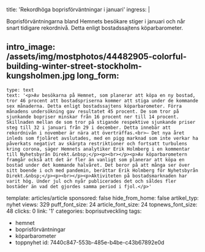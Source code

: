 title: 'Rekordhöga boprisförväntningar i januari'
ingress: |
  <p>Boprisförväntningarna bland Hemnets besökare stiger i januari och når snart tidigare rekordnivå. Detta enligt bostadssajtens köparbarometer.
  </p>
  
intro_image: /assets/img/mostphotos/44482905-colorful-building-winter-street-stockholm-kungsholmen.jpg
long_form:
  -
    type: text
    text: '<p>Av besökarna på Hemnet, som planerar att köpa en ny bostad, tror 46 procent att bostadspriserna kommer att stiga under de kommande sex månaderna. Detta enligt bostadssajtens köparbarometer. Förra månadens undersökning gav resultatet 45 procent. De som tror på sjunkande bopriser minskar från 16 procent ner till 14 procent. Skillnaden mellan de som tror på stigande respektive sjunkande priser steg till 32 i januari från 29 i december. Detta innebär att rekordnivån i november är nära att överträffas.<br>– Det nya året inleds som fjolåret avslutades, med en pigg marknad som inte verkar ha påverkats negativt av skärpta restriktioner och fortsatt turbulens kring corona, säger Hemnets analytiker Erik Holmberg i en kommentar till Nyhetsbyrån Direkt.&nbsp;</p><p><br></p><p>Av köparbarometern framgår också att det är fler än vanligt som planerar att köpa en bostad under det kommande halvåret. Det beror på att många ser över sitt boende i och med pandemin, berättar Erik Holmberg för Nyhetsbyrån Direkt.&nbsp;</p><p><br></p><p>Aktiviteten på bostadsmarknaden har varit hög. Under jul och nyår publicerades det och såldes fler bostäder än vad det gjordes samma period i fjol.</p>'
template: articles/article
sponsored: false
hide_from_home: false
artikel_typ: nyhet
views: 329
puff_font_size: 24
article_font_size: 24
topnews_font_size: 48
clicks: 0
link: '1'
categories: boprisutveckling
tags:
  - hemnet
  - boprisförväntningar
  - köparbarometer
  - toppnyhet
id: 7440c847-553b-485e-b4be-c43b67892e0d
